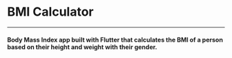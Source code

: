 # BMI Calculator

<hr> 

#### Body Mass Index app built with Flutter that calculates the BMI of a person based on their height and weight with their gender.